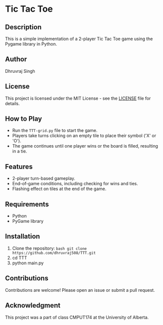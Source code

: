 # Tic Tac Toe

## Description
This is a simple implementation of a 2-player Tic Tac Toe game using the Pygame library in Python.

## Author
Dhruvraj Singh

## License
This project is licensed under the MIT License - see the [LICENSE](LICENSE.md) file for details.

## How to Play
- Run the `TTT-grid.py` file to start the game.
- Players take turns clicking on an empty tile to place their symbol ('X' or 'O').
- The game continues until one player wins or the board is filled, resulting in a tie.

## Features
- 2-player turn-based gameplay.
- End-of-game conditions, including checking for wins and ties.
- Flashing effect on tiles at the end of the game.

## Requirements
- Python
- PyGame library

## Installation
1. Clone the repository:
   ```bash git clone https://github.com/dhruvraj508/TTT.git```
2. cd TTT
3. python main.py

## Contributions
Contributions are welcome! Please open an issue or submit a pull request.

## Acknowledgment
This project was a part of class CMPUT174 at the University of Alberta.
